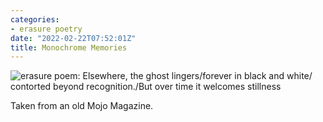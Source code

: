 ```yaml
---
categories:
- erasure poetry
date: "2022-02-22T07:52:01Z"
title: Monochrome Memories
---
```


<img src="https://www.davidralphlewis.co.uk/assets/images/articles/2022/monochrome.jpeg" alt="erasure poem: Elsewhere, the ghost lingers/forever in black and white/ contorted beyond recognition./But over time it welcomes stillness" title="February is the month most devoid of colour" class="responsive"><br>

Taken from an old Mojo Magazine.
